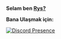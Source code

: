 **Selam ben [Rys?](https://github.com/Reyesex)**

**Bana Ulaşmak için:** 

[![Discord Presence](https://lanyard-profile-readme.vercel.app/api/852596980203257866)](https://discord.com/users/852596980203257866)
